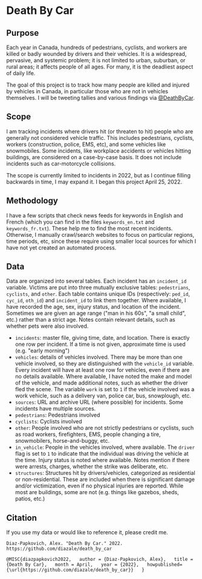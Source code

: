 # Death By Car

## Purpose

Each year in Canada, hundreds of pedestrians, cyclists, and workers are killed or badly wounded by drivers and their vehicles. It is a widespread, pervasive, and systemic problem; it is not limited to urban, suburban, or rural areas; it affects people of all ages. For many, it is the deadliest aspect of daily life.

The goal of this project is to track how many people are killed and injured by vehicles in Canada, in particular those who are not in vehicles themselves. I will be tweeting tallies and various findings via [@DeathByCar](https://twitter.com/DeathByCar).

## Scope

I am tracking incidents where drivers hit (or threaten to hit) people who are generally not considered vehicle traffic. This includes pedestrians, cyclists, workers (construction, police, EMS, etc), and some vehicles like snowmobiles. Some incidents, like workplace accidents or vehicles hitting buildings, are considered on a case-by-case basis. It does not include incidents such as car-motorcycle collisions.

The scope is currently limited to incidents in 2022, but as I continue filling backwards in time, I may expand it. I began this project April 25, 2022.

## Methodology

I have a few scripts that check news feeds for keywords in English and French (which you can find in the files `keywords_en.txt` and `keywords_fr.txt`). These help me to find the most recent incidents. Otherwise, I manually crawl/search websites to focus on particular regions, time periods, etc, since these require using smaller local sources for which I have not yet created an automated process.

## Data

Data are organized into several tables. Each incident has an `incident_id` variable. Victims are put into three mutually exclusive tables: `pedestrians`, `cyclists`, and `other`. Each table contains unique IDs (respectively: `ped_id`, `cyc_id`, `oth_id`) and `incident_id` to link them together. Where available, I have recorded the age, sex, injury status, and location of the incident. Sometimes we are given an age range ("man in his 60s", "a small child", etc.) rather than a strict age. Notes contain relevant details, such as whether pets were also involved.

* `incidents`: master file, giving time, date, and location. There is exactly one row per incident. If a time is not given, approximate time is used (e.g. "early morning")
*  `vehicles`: details of vehicles involved. There may be more than one vehicle involved, so they are distinguished with the `vehicle_id` variable. Every incident will have at least one row for vehicles, even if there are no details available. Where available, I have noted the make and model of the vehicle, and made additional notes, such as whether the driver fled the scene. The variable `work` is set to `1` if the vehicle involved was a work vehicle, such as a delivery van, police car, bus, snowplough, etc.
*  `sources`: URL and archive URL (where possible) for incidents. Some incidents have multiple sources.
*  `pedestrians`: Pedestrians involved
*  `cyclists`: Cyclists involved
*  `other`: People involved who are not strictly pedestrians or cyclists, such as road workers, firefighters, EMS, people changing a tire, snowmobilers, horse-and-buggy, etc.
*  `in_vehicle`: People in the vehicles involved, where available. The `driver` flag is set to `1` to indicate that the individual was driving the vehicle at the time. Injury status is noted where available. Notes mention if there were arrests, charges, whether the strike was deliberate, etc.
* `structures`: Structures hit by drivers/vehicles, categorized as residential or non-residential. These are included when there is significant damage and/or victimization, even if no physical injuries are reported. While most are buildings, some are not (e.g. things like gazebos, sheds, patios, etc.)

## Citation

If you use my data or would like to reference it, please credit me.

`Diaz-Papkovich, Alex. "Death By Car." 2022. https://github.com/diazale/death_by_car`

`@MISC{diazpapkovich2022,  
author = {Diaz-Papkovich, Alex},  
title = {Death By Car},  
month = April,  
year = {2022},  
howpublished={\url{https://github.com/diazale/death_by_car}}  
}`
